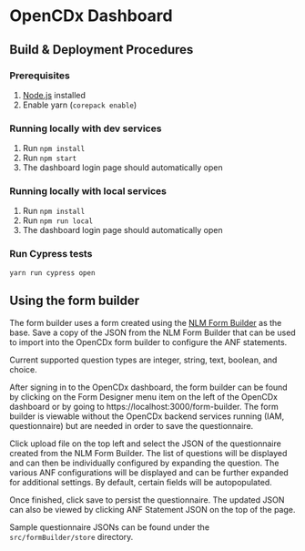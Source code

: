 # OpenCDx Dashboard

## Build & Deployment Procedures
### Prerequisites
1. [Node.js](https://nodejs.org/en/download/) installed
2. Enable yarn (`corepack enable`)

### Running locally with dev services
1. Run `npm install`
2. Run `npm start`
3. The dashboard login page should automatically open

### Running locally with local services
1. Run `npm install`
2. Run `npm run local`
3. The dashboard login page should automatically open

### Run Cypress tests 
`yarn run cypress open`

## Using the form builder
The form builder uses a form created using the [NLM Form Builder](https://lhcformbuilder.nlm.nih.gov/) as the base. Save a copy of the JSON from the NLM Form Builder that can be used to import into the OpenCDx form builder to configure the ANF statements.

Current supported question types are integer, string, text, boolean, and choice.

After signing in to the OpenCDx dashboard, the form builder can be found by clicking on the Form Designer menu item on the left of the OpenCDx dashboard or by going to https://localhost:3000/form-builder. The form builder is viewable without the OpenCDx backend services running (IAM, questionnaire) but are needed in order to save the questionnaire.

Click upload file on the top left and select the JSON of the questionnaire created from the NLM Form Builder. The list of questions will be displayed and can then be individually configured by expanding the question. The various ANF configurations will be displayed and can be further expanded for additional settings. By default, certain fields will be autopopulated.

Once finished, click save to persist the questionnaire. The updated JSON can also be viewed by clicking ANF Statement JSON on the top of the page.

Sample questionnaire JSONs can be found under the `src/formBuilder/store` directory.